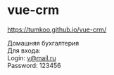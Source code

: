 # vue-crm

https://tumkoo.github.io/vue-crm/

Домашняя бухгалтерия <br>
Для входа:<br>
Login: v@mail.ru <br>
Password: 123456
